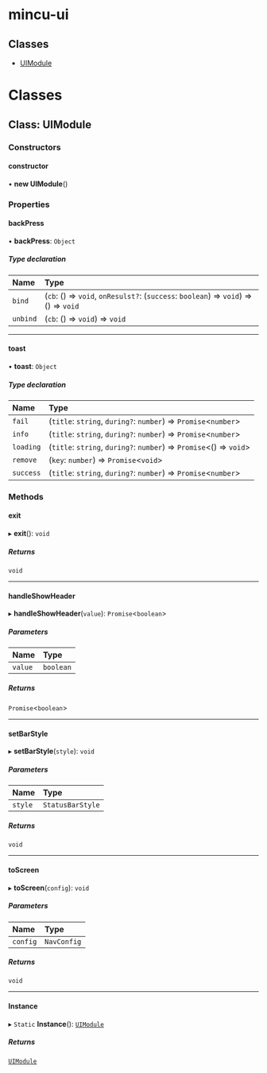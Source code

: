 

# mincu-ui

## Classes

- [UIModule](#class-uimodule)

# Classes



## Class: UIModule

### Constructors

#### constructor

• **new UIModule**()

### Properties

#### backPress

• **backPress**: `Object`

##### Type declaration

| Name | Type |
| :------ | :------ |
| `bind` | (`cb`: () => `void`, `onResulst?`: (`success`: `boolean`) => `void`) => () => `void` |
| `unbind` | (`cb`: () => `void`) => `void` |

___

#### toast

• **toast**: `Object`

##### Type declaration

| Name | Type |
| :------ | :------ |
| `fail` | (`title`: `string`, `during?`: `number`) => `Promise`\<`number`\> |
| `info` | (`title`: `string`, `during?`: `number`) => `Promise`\<`number`\> |
| `loading` | (`title`: `string`, `during?`: `number`) => `Promise`\<() => `void`\> |
| `remove` | (`key`: `number`) => `Promise`\<`void`\> |
| `success` | (`title`: `string`, `during?`: `number`) => `Promise`\<`number`\> |

### Methods

#### exit

▸ **exit**(): `void`

##### Returns

`void`

___

#### handleShowHeader

▸ **handleShowHeader**(`value`): `Promise`\<`boolean`\>

##### Parameters

| Name | Type |
| :------ | :------ |
| `value` | `boolean` |

##### Returns

`Promise`\<`boolean`\>

___

#### setBarStyle

▸ **setBarStyle**(`style`): `void`

##### Parameters

| Name | Type |
| :------ | :------ |
| `style` | `StatusBarStyle` |

##### Returns

`void`

___

#### toScreen

▸ **toScreen**(`config`): `void`

##### Parameters

| Name | Type |
| :------ | :------ |
| `config` | `NavConfig` |

##### Returns

`void`

___

#### Instance

▸ `Static` **Instance**(): [`UIModule`](UIModule)

##### Returns

[`UIModule`](UIModule)
